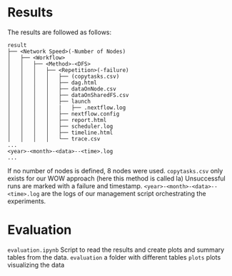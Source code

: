 # Results

The results are followed as follows:

```
result
├── <Network Speed>(-Number of Nodes)
│   ├── <Workflow>
│   │   ├── <Method>-<DFS>
│   │   │   ├── <Repetition>(-failure)
│   │   │   │   ├── (copytasks.csv)
│   │   │   │   ├── dag.html
│   │   │   │   ├── dataOnNode.csv
│   │   │   │   ├── dataOnSharedFS.csv
│   │   │   │   ├── launch
│   │   │   │   |   ├── .nextflow.log
│   │   │   │   ├── nextflow.config
│   │   │   │   ├── report.html
│   │   │   │   ├── scheduler.log
│   │   │   │   ├── timeline.html
│   │   │   │   └── trace.csv
...
<year>-<month>-<data>--<time>.log
...
```
If no number of nodes is defined, 8 nodes were used.
`copytasks.csv` only exists for our WOW approach (here this method is called la)
Unsuccessful runs are marked with a failure and timestamp.
`<year>-<month>-<data>--<time>.log` are the logs of our management script orchestrating the experiments.

# Evaluation

`evaluation.ipynb` Script to read the results and create plots and summary tables from the data.
`evaluation` a folder with different tables
`plots` plots visualizing the data